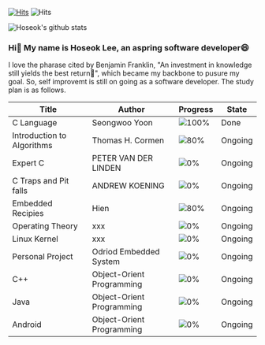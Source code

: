 [![Hits](https://hits.seeyoufarm.com/api/count/incr/badge.svg?url=https%3A%2F%2Fgithub.com%2FBravoHoseok&count_bg=%2379C83D&title_bg=%23555555&icon=&icon_color=%23E7E7E7&title=hits&edge_flat=false)](https://hits.seeyoufarm.com)
![Hits](https://img.shields.io/github/followers/harimkang?label=Follow)

![Hoseok's github stats](https://github-readme-stats.vercel.app/api?username=BravoHoseok&show_icons=true)

### Hi👋 My name is Hoseok Lee, an aspring software developer😄
I love the pharase cited by Benjamin Franklin, "An investment in knowledge still yields the best return🌱", which became my backbone to pusure my goal.
So, self improvemt is still on going as a software developer. The study plan is as follows.


| Title | Author | Progress | State |
| ------ | ------ | ------ | ------ |
| C Language | Seongwoo Yoon | ![100%](https://progress-bar.dev/100/?width=200&title=NotStart) | Done |
| Introduction to Algorithms | Thomas H. Cormen | ![80%](https://progress-bar.dev/80/?width=200&title=NotStart) | Ongoing |
| Expert C | PETER VAN DER LINDEN | ![0%](https://progress-bar.dev/0/?width=200&title=NotStart) | Ongoing |
| C Traps and Pit falls | ANDREW KOENING | ![0%](https://progress-bar.dev/0/?width=200&title=NotStart) | Ongoing |
| Embedded Recipies | Hien | ![80%](https://progress-bar.dev/80/?width=200&title=NotStart) | Ongoing |
| Operating Theory | xxx | ![0%](https://progress-bar.dev/0/?width=200&title=NotStart) | Ongoing |
| Linux Kernel | xxx | ![0%](https://progress-bar.dev/0/?width=200&title=NotStart) | Ongoing |
| Personal Project | Odriod Embedded System | ![0%](https://progress-bar.dev/0/?width=200&title=NotStart) | Ongoing |
| C++ | Object-Orient Programming | ![0%](https://progress-bar.dev/0/?width=200&title=NotStart) | Ongoing |
| Java | Object-Orient Programming | ![0%](https://progress-bar.dev/0/?width=200&title=NotStart) | Ongoing |
| Android | Object-Orient Programming | ![0%](https://progress-bar.dev/0/?width=200&title=NotStart) | Ongoing |


<!-- [![Top Langs](https://github-readme-stats.vercel.app/api/top-langs/?username=BravoHoseok&langs_count=8)](https://github.com/BravoHoseok/github-readme-stats) -->


<!--
**BravoHoseok/BravoHoseok** is a ✨ _special_ ✨ repository because its `README.md` (this file) appears on your GitHub profile.

Here are some ideas to get you started:

- 🔭 I’m currently working on ...
- 🌱 I’m currently learning ...
- 👯 I’m looking to collaborate on ...
- 🤔 I’m looking for help with ...
- 💬 Ask me about ...
- 📫 How to reach me: ...
- 😄 Pronouns: ...
- ⚡ Fun fact: ...
-->
